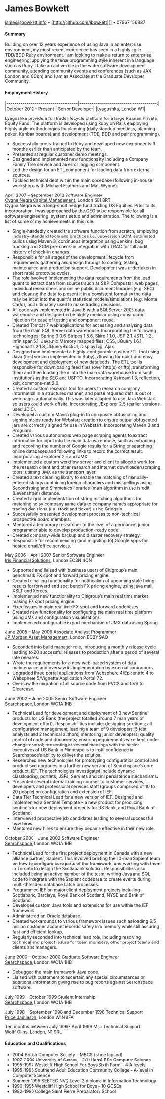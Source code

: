 [james@bowkett.info]: mailto:james@bowkett.info
[http://github.com/jbowkett]: http://github.com/jbowkett
[Lyagushka]:http://lyagushka.co.uk
[Cygna Negra Capital Management]:http://www.cygnanegra.com
[Iris Financial Solutions]: http://www.irisfinancialsolutions.com
[JP Morgan Asset Management]:http://www.jpmorgan.com
[Searchspace]:http://www.searchspace.com
[Price Jamieson]:http://www.pricejam.com
[Wolff Olins]:http://www.wolff-olins.com

James Bowkett
==
[james@bowkett.info][] • [http://github.com/jbowkett][] • 07967 156887 
 
#### Summary
Building on over 12 years experience of using Java in an enterprise environment, 
my most recent experience has been in a highly agile TDD/BDD Ruby environment. 
I am looking to make a return to enterprise engineering, applying the terse 
programming style inherent in a language such as Ruby.  I take an active role 
in the wider software development community, attending community events and 
conferences (such as JAX London and QCon) and I am an Associate at the 
Graduate Developer Community.

#### Employment History

|------------------------------------|---------------------------------------:|
|October 2012 - Present |  Senior Developer|
|[Lyagushka][], London W1|  


Lyagushka provide a full trade lifecycle platform for a large Russian Private 
Equity Fund.  The platform is developed using Ruby on Rails employing highly 
agile methodologies for planning (daily standup meetings, planning poker, 
Kanban boards) and development (TDD, BDD and pair programming).
*	Successfully cross-trained to Ruby and developed new components 3 months 
  earlier than anticipated by the team.
*	Presented at regular customer demo meetings.
*	Designed and implemented new functionality including a Company Family Tree 
  service and an error logging component.
*	Led the design for an ETL component for loading data from external sources.
*	Tackled technical debt within the main codebase (following in-house 
  workshops with Michael Feathers and Matt Wynne). 


April 2007 – September 2012  Software Engineer  
[Cygna Negra Capital Management][], London SE1 8RT  
Cygna Negra was a long-short hedge fund trading US Equities.  Prior to its 
incorporation, I was approached by the CEO to be responsible for all software 
engineering, systems setup and administration.  The following is a list of 
some of my achievements in this role:
* Single-handedly created the software function from scratch, employing 
  industry-standard tools and practices i.e. Subversion SCM, automated builds 
  using Maven 3, continuous integration using Jenkins, bug tracking and SCM 
  pre-check-in integration with TRAC for full audit history of check-in changes.
* Responsible for all stages of the development lifecycle from requirements 
  gathering and design through to coding, testing, maintenance and production 
  support.  Development was undertaken in short rapid prototype cycles.
* The role involved implementing the data requirements from the lead quant to 
  extract data from sources such as S&P Compustat, web pages, individual 
  researchers and online public document libraries (e.g. SEC) and cleaning 
  the data to present it in a consistent format so the data may be input into 
  the quant's statistical models/simulations (e.g. Monte Carlo), and 
  ultimately used to make trading decisions.
* All code was implemented in Java 6 with a SQLServer 2005 data warehouse and
  designed to be highly modular using constructor injection for ease of testing 
  and component reuse.
* Created Tomcat 7 web applications for accessing and analysing data from 
  the main SQL Server data warehouse. Incorporating the following
  technologies: Spring 3.0.6, Stripes 1.5.6, Shiro 1.1.0, JSP 2.1, JSTL 1.2,
  Infinispan 5.1, Java.nio Memory mapped files, CSS, JQuery 1.6.1, 
  Highcharts 2.1.8, JQueryBlockUI, DisplayTag, Ajax.
* Designed and implemented a highly-configurable custom ETL tool using Java
  (first version implemented in Ruby), allowing for quick and easy development
  and deployment of new datafeeds.  The ETL tool is responsible for downloading
  feed files (over http(s) or ftp), transforming them and then loading them into
  the main data warehouse from such institutions as the SEC and USPTO. 
  Incorporating Xstream 1.3, reflection, xslt, commons-net 2.0. 
* Created a custom research tool for users to research company information in
  a structured manner, and parse required details out of web pages
  automatically.  This was later adapted to use Java Webstart so users could
  work offsite.  Incorporating JExplorer 2.5 (earlier versions used JDIC).
* Developed a custom Maven plug-in to composite obfuscating and signing
  mojos ready for Webstart creation to ensure output obfuscated jars are
  correctly signed for use in Webstart.  Incorporating Maven 3 and Proguard.
* Created various autonomous web page scraping agents to extract information
  for input into the main data warehouse, such as extracting and recording
  the number of Google results for a String or searching online databases and 
  following links to record the correct result. Incorporating JExplorer 2.5 
  and JMX.
* Implemented a custom workflow server and client to allocate work for the
  research client and other research and internet downloader/scraping tools,
  utilising JMX as the transport layer.
* Created a text cleaning library to enable the matching of manually-entered
  strings containing foreign characters and misspellings using Secondstring
  and Simmetrics libraries (main algorithm in use is edit (Levenshtein) distance.
* Created a grid implementation of string matching algorithms for matching
  noisy company name data to company names appropriate for trading decisions
  (i.e. stock and ticker) using Gridgain.
* Successfully presented development process to non-technical prospective
  board members.
* Mentored a temporary researcher to the level of a permanent junior
  programmer able to develop production-ready code.
* Created company-wide backup and disaster recovery strategy.
* Responsible for recommending (and migrating to) Google Apps for hosted
  email/office services.

May 2006 – April 2007  Senior Software Engineer  
[Iris Financial Solutions][], London EC3N 4QN  
* Supported and liaised with business users of Citigroup’s main benchmark FX
  spot and forward pricing engine.
* Created emailing functionality for notification of upcoming stale fixing
  results for forward and spot bench FX pricing engine, using java mail,
  XSLT and Xerces.
* Implemented new functionality to Citigroup’s main real time market making
  FX spot pricing engine.
* Fixed issues in main real time FX spot and forward codebases.
* Created new functionality for configuring the main real time platform using
  JMX and configuration visualisations.
* Implemented configurable export mechanism of JMX data using Spring.

June 2005 – May 2006	Associate Analyst Programmer  
[JP Morgan Asset Management][], London EC2Y 9AQ  
* Seconded into build manager role, introducing a monthly release cycle leading
  to 20 successful releases to production after a period of several late releases.
* Wrote the requirements for a new web-based system of data maintenance and 
  oversaw its implementation by external contractors. 
* Upgraded three portal applications from Websphere 4/Epicentric 4 to
  Websphere 5/Vignette Application Portal 7.2.
* Oversaw the migration of all source code from PVCS and CVS to Clearcase.

June 2002 – June 2005	Senior Software Engineer  
[Searchspace][], London WC1A 1HB  
* Technical Lead for development and deployment of 3 new Sentinel products
  for US Bank (the project totalled around 7 man years of development effort). 
  Responsibilities include: designing solutions; all configuration management;
  leading a team of 9 developers, 5 test analysts and 2 technical authors;
  mentoring junior developers; quality control of code and documents;
  ensuring requirements were kept under change control; presenting at
  several meetings with the senior executives of US Bank in Minneapolis
  to instil confidence in Searchspace’s ability to deliver the solution.
* Researched new technologies for prototyping configuration control and
  productised upgrades in a further new version of Searchspace’s core
  product, IEF.  The technologies investigated include dynamic classloading,
  portlets, JSPs, Servlets and xml persistence mechanisms.
* Presented several internal training courses to customer services,
  developers and professional services staff (groups comprised of 10 to
  20 people) on configuration and extension of IEF.
* Data Tier Technical Lead for a new version of IEF.  Designed and
  implemented a Sentinel Template – a new product for producing sentinels
  for new deployment projects for US Bank, and Royal Bank of Scotland.
* Interviewed prospective job candidates leading to several successful new
  hires.
* Mentored new hires to ensure they became effective in their new role.

October 2000 – June 2002	Software Engineer  
[Searchspace][], London WC1A 1HB  
* Technical Lead for the first project deployment in Canada with a new
  alliance partner, Sapient.  This involved briefing the 10-man Sapient
  team on how to configure core parts of the framework, and working with
  them in Toronto to design the Scotiabank solution.  Responsibilities also
  included being an active member of the team; writing Java and SQL code to
  integrate with the Sapient codebase to create events during multi-threaded
  database batch processes.
* Programmed IEF on major client deployment projects including Scotiabank,
  Barclays, Royal Bank of Scotland, NYSE and Bank of Scotland. 
* Developed custom Java tools and extensions for use within the IEF framework.
* Administered an Oracle database.
* Created workarounds to various framework issues such as loading 6.5 million
  customer account records safely into memory while still assuring fast and
  efficient lookup. 
* Regularly seconded into technical lead role, including resolving technical
  and project issues for team members, other project teams and clients and
  managers.

June 2000 – October 2000	Graduate Software Engineer  
[Searchspace][], London WC1A 1HB  
* Debugged the main framework Java code.
* Liaised with customers to ascertain any special circumstances or
  additional information giving rise to bug reports against Searchspace 
  software.

July 1999 – October 1999	Student Internship  
[Searchspace][], London WC1A 1HB  

July 1998 – September 1998 and December 1998 Technical Support  
[Price Jamieson][], London W1N 9FA

Ten months between July 1996- April 1999 Mac Technical Support  
[Wolff Olins][], London, N1 9RL	

#### Education and Qualifications

* 2004 British Computer Society – MBCS (since lapsed)
* 1997-2000 University of Sussex – 2:1 (Hons) BSc Computer Science
* 1995-1997 Westcliff High School For Boys Sixth Form – 4 A-levels 
* 1995-1996 Southend Adult Education Community College – A-level in Computer Science
* Summer 1995 SEETEC NVQ Level 2 diploma in Information Technology
* 1990-1995 Westcliff High School for Boys – 10 GCSEs 
* 1982-1990 College Saint Pierre Preparatory School
